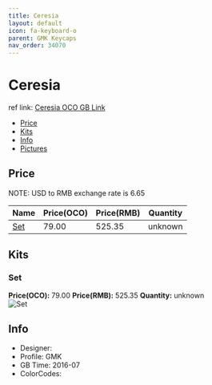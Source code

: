 ```yaml
---
title: Ceresia
layout: default
icon: fa-keyboard-o
parent: GMK Keycaps
nav_order: 34070
---
```


# Ceresia

ref link: [Ceresia OCO GB Link](https://www.originativeco.com/products/ceresia)

* [Price](#price)
* [Kits](#kits)
* [Info](#info)
* [Pictures](#pictures)


## Price  
NOTE: USD to RMB exchange rate is 6.65

| Name          | Price(OCO)    |  Price(RMB) | Quantity |
| ------------- | ------------ |  ---------- | -------- |
|[Set](#set)|79.00|525.35|unknown|


## Kits
### Set
**Price(OCO):** 79.00    **Price(RMB):** 525.35    **Quantity:** unknown  
<img src="{{ 'assets/images/gmk-keycaps/ceresia/kits_pics/set.jpg' | relative_url }}" alt="Set" class="image featured">


## Info
* Designer: 
* Profile: GMK 
* GB Time: 2016-07
* ColorCodes:  

